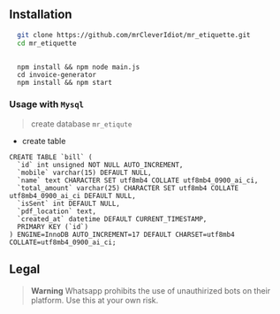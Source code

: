 ## Installation
```bash
  git clone https://github.com/mrCleverIdiot/mr_etiquette.git
  cd mr_etiquette
```
```

  npm install && npm node main.js
  cd invoice-generator
  npm install && npm start
```
### Usage with `Mysql` 
> create database `mr_etiqute`
- create table 
```
CREATE TABLE `bill` (
  `id` int unsigned NOT NULL AUTO_INCREMENT,
  `mobile` varchar(15) DEFAULT NULL,
  `name` text CHARACTER SET utf8mb4 COLLATE utf8mb4_0900_ai_ci,
  `total_amount` varchar(25) CHARACTER SET utf8mb4 COLLATE utf8mb4_0900_ai_ci DEFAULT NULL,
  `isSent` int DEFAULT NULL,
  `pdf_location` text,
  `created_at` datetime DEFAULT CURRENT_TIMESTAMP,
  PRIMARY KEY (`id`)
) ENGINE=InnoDB AUTO_INCREMENT=17 DEFAULT CHARSET=utf8mb4 COLLATE=utf8mb4_0900_ai_ci;
```

## Legal
> **Warning**
> Whatsapp prohibits the use of unauthirized bots on their platform. Use this at your own risk.

